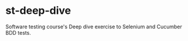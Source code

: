 st-deep-dive
============

Software testing course's Deep dive exercise to Selenium and Cucumber BDD tests.
